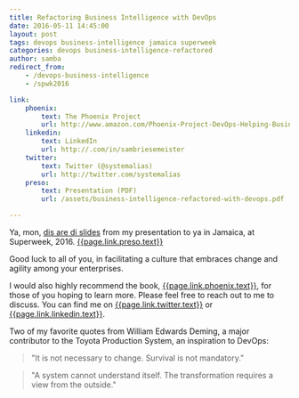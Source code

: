 ```yaml
---
title: Refactoring Business Intelligence with DevOps
date: 2016-05-11 14:45:00
layout: post
tags: devops business-intelligence jamaica superweek
categories: devops business-intelligence-refactored
author: samba
redirect_from:
    - /devops-business-intelligence
    - /spwk2016

link:
    phoenix:
        text: The Phoenix Project
        url: http://www.amazon.com/Phoenix-Project-DevOps-Helping-Business/dp/0988262509/ref=sr_1_1?ie=UTF8&qid=1463082105&sr=8-1&keywords=the+phoenix+project
    linkedin:
        text: LinkedIn
        url: http://.com/in/sambriesemeister
    twitter:
        text: Twitter (@systemalias)
        url: http://twitter.com/systemalias
    preso:
        text: Presentation (PDF)
        url: /assets/business-intelligence-refactored-with-devops.pdf

---
```



Ya, mon, [dis are di slides]({{page.link.preso.url}}) from my presentation to ya in Jamaica, at Superweek, 2016.
[{{page.link.preso.text}}]({{page.link.preso.url}})


Good luck to all of you, in facilitating a culture that embraces change and agility among your enterprises.


I would also highly recommend the book, [{{page.link.phoenix.text}}]({{page.link.phoenix.url}}), for those of you hoping to learn more. Please feel free to reach out to me to discuss. You can find me on [{{page.link.twitter.text}}]({{page.link.twitter.url}}) or [{{page.link.linkedin.text}}]({{page.link.linkedin.url}}).



Two of my favorite quotes from William Edwards Deming, a major contributor to the Toyota Production System, an inspiration to DevOps:

> "It is not necessary to change. Survival is not mandatory."

> "A system cannot understand itself. The transformation requires a view from the outside."

